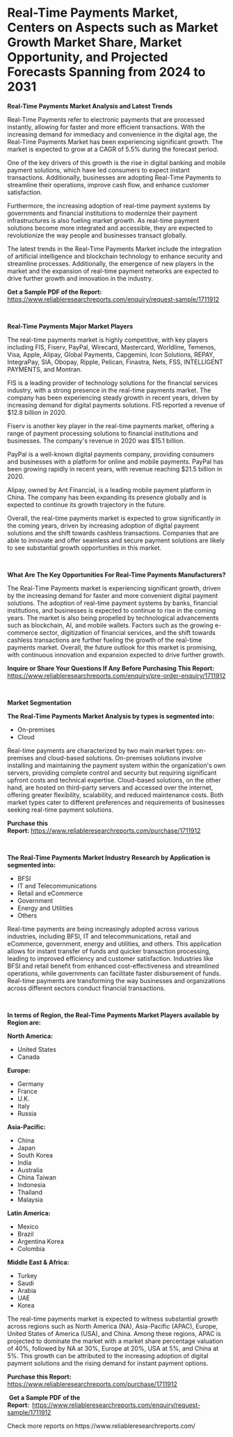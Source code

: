 <p><h1>Real-Time Payments Market, Centers on Aspects such as Market Growth Market Share, Market Opportunity, and Projected Forecasts Spanning from 2024 to 2031</h1></p><p><strong>Real-Time Payments Market Analysis and Latest Trends</strong></p>
<p><p>Real-Time Payments refer to electronic payments that are processed instantly, allowing for faster and more efficient transactions. With the increasing demand for immediacy and convenience in the digital age, the Real-Time Payments Market has been experiencing significant growth. The market is expected to grow at a CAGR of 5.5% during the forecast period.</p><p>One of the key drivers of this growth is the rise in digital banking and mobile payment solutions, which have led consumers to expect instant transactions. Additionally, businesses are adopting Real-Time Payments to streamline their operations, improve cash flow, and enhance customer satisfaction.</p><p>Furthermore, the increasing adoption of real-time payment systems by governments and financial institutions to modernize their payment infrastructures is also fueling market growth. As real-time payment solutions become more integrated and accessible, they are expected to revolutionize the way people and businesses transact globally.</p><p>The latest trends in the Real-Time Payments Market include the integration of artificial intelligence and blockchain technology to enhance security and streamline processes. Additionally, the emergence of new players in the market and the expansion of real-time payment networks are expected to drive further growth and innovation in the industry.</p></p>
<p><strong>Get a Sample PDF of the Report:&nbsp;</strong> <a href="https://www.reliableresearchreports.com/enquiry/request-sample/1711912">https://www.reliableresearchreports.com/enquiry/request-sample/1711912</a></p>
<p>&nbsp;</p>
<p><strong>Real-Time Payments Major Market Players</strong></p>
<p><p>The real-time payments market is highly competitive, with key players including FIS, Fiserv, PayPal, Wirecard, Mastercard, Worldline, Temenos, Visa, Apple, Alipay, Global Payments, Capgemini, Icon Solutions, REPAY, IntegraPay, SIA, Obopay, Ripple, Pelican, Finastra, Nets, FSS, INTELLIGENT PAYMENTS, and Montran.</p><p>FIS is a leading provider of technology solutions for the financial services industry, with a strong presence in the real-time payments market. The company has been experiencing steady growth in recent years, driven by increasing demand for digital payments solutions. FIS reported a revenue of $12.8 billion in 2020.</p><p>Fiserv is another key player in the real-time payments market, offering a range of payment processing solutions to financial institutions and businesses. The company's revenue in 2020 was $15.1 billion.</p><p>PayPal is a well-known digital payments company, providing consumers and businesses with a platform for online and mobile payments. PayPal has been growing rapidly in recent years, with revenue reaching $21.5 billion in 2020.</p><p>Alipay, owned by Ant Financial, is a leading mobile payment platform in China. The company has been expanding its presence globally and is expected to continue its growth trajectory in the future.</p><p>Overall, the real-time payments market is expected to grow significantly in the coming years, driven by increasing adoption of digital payment solutions and the shift towards cashless transactions. Companies that are able to innovate and offer seamless and secure payment solutions are likely to see substantial growth opportunities in this market.</p></p>
<p>&nbsp;</p>
<p><strong>What Are The Key Opportunities For Real-Time Payments Manufacturers?</strong></p>
<p><p>The Real-Time Payments market is experiencing significant growth, driven by the increasing demand for faster and more convenient digital payment solutions. The adoption of real-time payment systems by banks, financial institutions, and businesses is expected to continue to rise in the coming years. The market is also being propelled by technological advancements such as blockchain, AI, and mobile wallets. Factors such as the growing e-commerce sector, digitization of financial services, and the shift towards cashless transactions are further fueling the growth of the real-time payments market. Overall, the future outlook for this market is promising, with continuous innovation and expansion expected to drive further growth.</p></p>
<p><strong>Inquire or Share Your Questions If Any Before Purchasing This Report:</strong> <a href="https://www.reliableresearchreports.com/enquiry/pre-order-enquiry/1711912">https://www.reliableresearchreports.com/enquiry/pre-order-enquiry/1711912</a></p>
<p>&nbsp;</p>
<p><strong>Market Segmentation</strong></p>
<p><strong>The Real-Time Payments Market Analysis by types is segmented into:</strong></p>
<p><ul><li>On-premises</li><li>Cloud</li></ul></p>
<p><p>Real-time payments are characterized by two main market types: on-premises and cloud-based solutions. On-premises solutions involve installing and maintaining the payment system within the organization's own servers, providing complete control and security but requiring significant upfront costs and technical expertise. Cloud-based solutions, on the other hand, are hosted on third-party servers and accessed over the internet, offering greater flexibility, scalability, and reduced maintenance costs. Both market types cater to different preferences and requirements of businesses seeking real-time payment solutions.</p></p>
<p><strong>Purchase this Report:&nbsp;</strong><a href="https://www.reliableresearchreports.com/purchase/1711912">https://www.reliableresearchreports.com/purchase/1711912</a></p>
<p>&nbsp;</p>
<p><strong>The Real-Time Payments Market Industry Research by Application is segmented into:</strong></p>
<p><ul><li>BFSI</li><li>IT and Telecommunications</li><li>Retail and eCommerce</li><li>Government</li><li>Energy and Utilities</li><li>Others</li></ul></p>
<p><p>Real-time payments are being increasingly adopted across various industries, including BFSI, IT and telecommunications, retail and eCommerce, government, energy and utilities, and others. This application allows for instant transfer of funds and quicker transaction processing, leading to improved efficiency and customer satisfaction. Industries like BFSI and retail benefit from enhanced cost-effectiveness and streamlined operations, while governments can facilitate faster disbursement of funds. Real-time payments are transforming the way businesses and organizations across different sectors conduct financial transactions.</p></p>
<p>&nbsp;</p>
<p><strong>In terms of Region, the Real-Time Payments Market Players available by Region are:</strong></p>
<p>
    <p> <strong> North America: </strong>
        <ul>
            <li>United States</li>
            <li>Canada</li>
        </ul>
        </p> 
    <p> <strong> Europe: </strong>
        <ul>
            <li>Germany</li>
            <li>France</li>
            <li>U.K.</li>
            <li>Italy</li>
            <li>Russia</li>
        </ul>
        </p> 
    <p> <strong> Asia-Pacific: </strong>
        <ul>
            <li>China</li>
            <li>Japan</li>
            <li>South Korea</li>
            <li>India</li>
            <li>Australia</li>
            <li>China Taiwan</li>
            <li>Indonesia</li>
            <li>Thailand</li>
            <li>Malaysia</li>
        </ul>
        </p> 
    <p> <strong> Latin America: </strong>
        <ul>
            <li>Mexico</li>
            <li>Brazil</li>
            <li>Argentina Korea</li>
            <li>Colombia</li>
        </ul>
        </p> 
    <p> <strong> Middle East & Africa: </strong>
        <ul>
            <li>Turkey</li>
            <li>Saudi</li>
            <li>Arabia</li>
            <li>UAE</li>
            <li>Korea</li>
        </ul>
    </p>
    </p>
<p><p>The real-time payments market is expected to witness substantial growth across regions such as North America (NA), Asia-Pacific (APAC), Europe, United States of America (USA), and China. Among these regions, APAC is projected to dominate the market with a market share percentage valuation of 40%, followed by NA at 30%, Europe at 20%, USA at 5%, and China at 5%. This growth can be attributed to the increasing adoption of digital payment solutions and the rising demand for instant payment options.</p></p>
<p><strong>Purchase this Report: </strong><a href="https://www.reliableresearchreports.com/purchase/1711912">https://www.reliableresearchreports.com/purchase/1711912</a></p>
<p>&nbsp;<strong>Get a Sample PDF of the Report:&nbsp;&nbsp;</strong><a href="https://www.reliableresearchreports.com/enquiry/request-sample/1711912">https://www.reliableresearchreports.com/enquiry/request-sample/1711912</a></p>
<p><strong></strong></p>
<p>Check more reports on https://www.reliableresearchreports.com/</p>